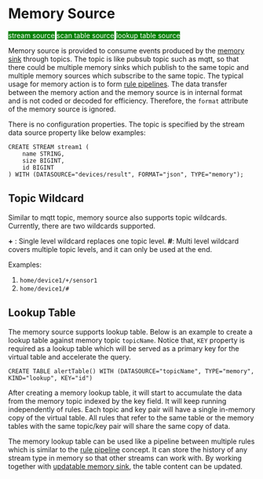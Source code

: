 # Memory Source

<span style="background:green;color:white;">stream source</span>
<span style="background:green;color:white">scan table source</span>
<span style="background:green;color:white">lookup table source</span>

Memory source is provided to consume events produced by the [memory sink](../../sinks/builtin/memory.md) through topics. The topic is like pubsub topic such as mqtt, so that there could be multiple memory sinks which publish to the same topic and multiple memory sources which subscribe to the same topic. The typical usage for memory action is to form [rule pipelines](../../rules/rule_pipeline.md). The data transfer between the memory action and the memory source is in internal format and is not coded or decoded for efficiency. Therefore, the `format` attribute of the memory source is ignored.

There is no configuration properties. The topic is specified by the stream data source property like below examples:

```text
CREATE STREAM stream1 (
    name STRING,
    size BIGINT,
    id BIGINT
) WITH (DATASOURCE="devices/result", FORMAT="json", TYPE="memory");
```

## Topic Wildcard

Similar to mqtt topic, memory source also supports topic wildcards. Currently, there are two wildcards supported.

**+** : Single level wildcard replaces one topic level.
**#**: Multi level wildcard covers multiple topic levels, and it can only be used at the end.

Examples:

1. `home/device1/+/sensor1`
2. `home/device1/#`

## Lookup Table

The memory source supports lookup table. Below is an example to create a lookup table against memory topic `topicName`. Notice that, `KEY` property is required as a lookup table which will be served as a primary key for the virtual table and accelerate the query.

```text
CREATE TABLE alertTable() WITH (DATASOURCE="topicName", TYPE="memory", KIND="lookup", KEY="id")
```

After creating a memory lookup table, it will start to accumulate the data from the memory topic indexed by the key field. It will keep running independently of rules. Each topic and key pair will have a single in-memory copy of the virtual table. All rules that refer to the same table or the memory tables with the same topic/key pair will share the same copy of data.

The memory lookup table can be used like a pipeline between multiple rules which is similar to the [rule pipeline](../../rules/rule_pipeline.md) concept. It can store the history of any stream type in memory so that other streams can work with. By working together with [updatable memory sink](../../sinks/builtin/memory.md#updatable-sink), the table content can be updated.
